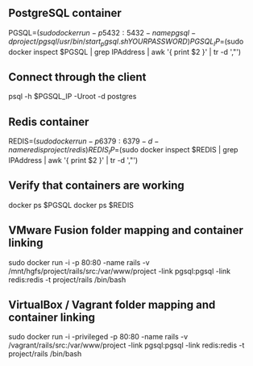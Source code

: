 ## PostgreSQL container

PGSQL=$(sudo docker run -p 5432:5432 -name pgsql -d project/pgsql /usr/bin/start_pgsql.sh YOURPASSWORD)
PGSQL_IP=$(sudo docker inspect $PGSQL | grep IPAddress | awk '{ print $2 }' | tr -d ',"')

## Connect through the client

psql -h $PGSQL_IP -Uroot -d postgres

## Redis container

REDIS=$(sudo docker run -p 6379:6379 -d -name redis project/redis)
REDIS_IP=$(sudo docker inspect $REDIS | grep IPAddress | awk '{ print $2 }' | tr -d ',"')

## Verify that containers are working

docker ps $PGSQL
docker ps $REDIS

## VMware Fusion folder mapping and container linking

sudo docker run -i -p 80:80 -name rails -v /mnt/hgfs/project/rails/src:/var/www/project -link pgsql:pgsql -link redis:redis -t project/rails /bin/bash

## VirtualBox / Vagrant folder mapping and container linking

sudo docker run -i -privileged -p 80:80 -name rails -v /vagrant/rails/src:/var/www/project -link pgsql:pgsql -link redis:redis -t project/rails /bin/bash
